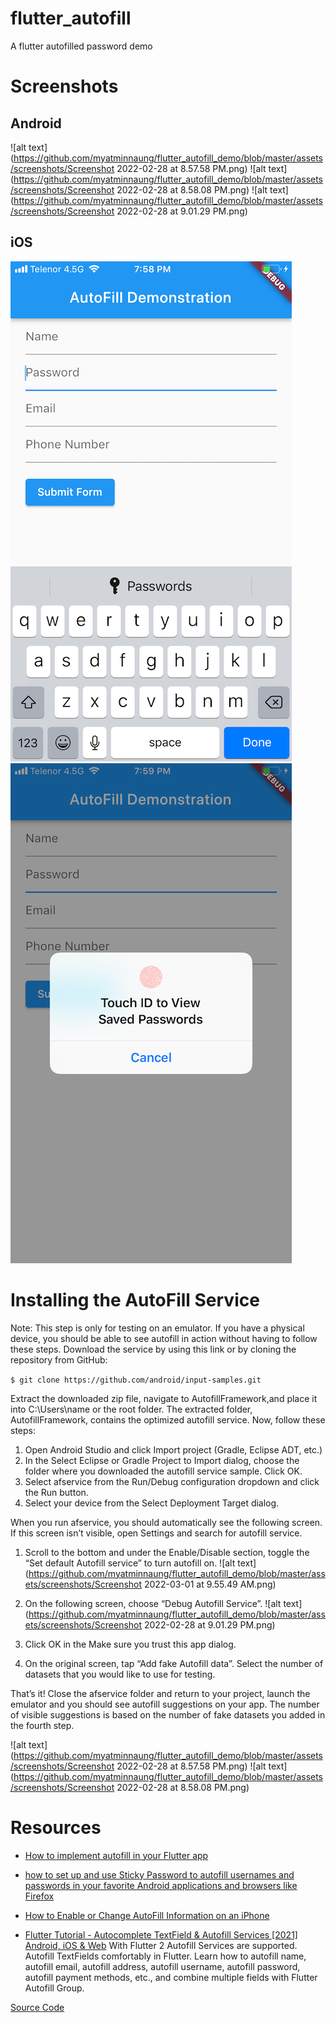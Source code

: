 # flutter_autofill

A flutter autofilled password demo

# Screenshots

## Android
![alt text](https://github.com/myatminnaung/flutter_autofill_demo/blob/master/assets/screenshots/Screenshot 2022-02-28 at 8.57.58 PM.png)
![alt text](https://github.com/myatminnaung/flutter_autofill_demo/blob/master/assets/screenshots/Screenshot 2022-02-28 at 8.58.08 PM.png)
![alt text](https://github.com/myatminnaung/flutter_autofill_demo/blob/master/assets/screenshots/Screenshot 2022-02-28 at 9.01.29 PM.png)

## iOS
![alt text](https://github.com/myatminnaung/flutter_autofill_demo/blob/master/assets/screenshots/IMG_0009.PNG)
![alt text](https://github.com/myatminnaung/flutter_autofill_demo/blob/master/assets/screenshots/IMG_0011.PNG)

# Installing the AutoFill Service

Note: This step is only for testing on an emulator. If you have a physical device, you should be able to see autofill in action without having to follow these steps.
Download the service by using this link or by cloning the repository from GitHub:

```$ git clone https://github.com/android/input-samples.git```

Extract the downloaded zip file, navigate to AutofillFramework,and place it into C:\Users\name or the root folder. The extracted folder, AutofillFramework, contains the optimized autofill service.
Now, follow these steps:

1. Open Android Studio and click Import project (Gradle, Eclipse ADT, etc.)
2. In the Select Eclipse or Gradle Project to Import dialog, choose the folder where you downloaded the autofill service sample. Click OK.
3. Select afservice from the Run/Debug configuration dropdown and click the Run button.
4. Select your device from the Select Deployment Target dialog.


When you run afservice, you should automatically see the following screen. If this screen isn’t visible, open Settings and search for autofill service.

1. Scroll to the bottom and under the Enable/Disable section, toggle the “Set default Autofill service” to turn autofill on.
![alt text](https://github.com/myatminnaung/flutter_autofill_demo/blob/master/assets/screenshots/Screenshot 2022-03-01 at 9.55.49 AM.png)

2. On the following screen, choose “Debug Autofill Service”.
![alt text](https://github.com/myatminnaung/flutter_autofill_demo/blob/master/assets/screenshots/Screenshot 2022-02-28 at 9.01.29 PM.png)

3. Click OK in the Make sure you trust this app dialog.
4. On the original screen, tap “Add fake Autofill data”. Select the number of datasets that you would like to use for testing.

That’s it! Close the afservice folder and return to your project, launch the emulator and you should see autofill suggestions on your app. The number of visible suggestions is based on the number of fake datasets you added in the fourth step.

![alt text](https://github.com/myatminnaung/flutter_autofill_demo/blob/master/assets/screenshots/Screenshot 2022-02-28 at 8.57.58 PM.png)
![alt text](https://github.com/myatminnaung/flutter_autofill_demo/blob/master/assets/screenshots/Screenshot 2022-02-28 at 8.58.08 PM.png)


# Resources

- [How to implement autofill in your Flutter app](https://medium.com/swlh/how-to-implement-autofill-in-your-flutter-app-b43bddab1a97)

- [how to set up and use Sticky Password to autofill usernames and passwords in your favorite Android applications and browsers like Firefox](https://www.stickypassword.com/help/using-sticky-password-to-autofill-passwords-on-android-1127)

- [How to Enable or Change AutoFill Information on an iPhone](https://www.lifewire.com/change-autofill-information-on-iphone-4580493)

- [Flutter Tutorial - Autocomplete TextField & Autofill Services [2021] Android, iOS & Web](https://morioh.com/p/ea9ce68c7519)
With Flutter 2 Autofill Services are supported. Autofill TextFields comfortably in Flutter. Learn how to autofill name, autofill email, autofill address, autofill username, autofill password, autofill payment methods, etc., and combine multiple fields with Flutter Autofill Group.

[Source Code](https://github.com/JohannesMilke/autofill_example)

